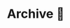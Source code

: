 ---
title: "Archive 📑"
url: /archive/
layout: archive
hidden: true
type: posts
summary: This page contains an archive of all posts.
---